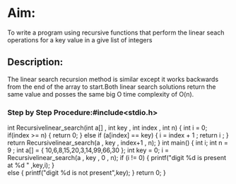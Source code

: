 # Aim:
To write a program using recursive functions that perform the linear seach operations for a key value in a give list of integers

## Description:
The linear search recursion method is similar except it works backwards from the end of the array to start.Both linear search solutions return the same value and posses the same big O time complexity of O(n).

### Step by Step Procedure:#include<stdio.h>
int Recursivelinear_search(int a[] , int key , int index , int n)
{
    int i = 0;
    if(index >= n)
    {
        return 0;
    }
    else if (a[index] == key)
    {
        i = index + 1 ;
        return i ;
    }
    return Recursivelinear_search(a , key , index+1 , n);
}
int main()
{
    int i;
    int n = 9 ;
    int a[] = { 10,6,8,15,20,3,14,99,66,30 };
    int key = 0;
    i = Recursivelinear_search(a , key , 0 , n);
    if (i != 0)
    {
        printf("digit %d is present at %d " ,key,i);
    }    
    else
    {
        printf("digit %d is not present",key);
    }
    return 0;
}    
    
    

    
    

